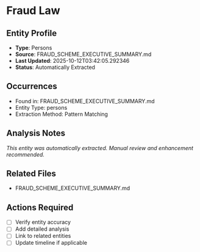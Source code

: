 # Fraud Law

## Entity Profile
- **Type**: Persons
- **Source**: FRAUD_SCHEME_EXECUTIVE_SUMMARY.md
- **Last Updated**: 2025-10-12T03:42:05.292346
- **Status**: Automatically Extracted

## Occurrences
- Found in: FRAUD_SCHEME_EXECUTIVE_SUMMARY.md
- Entity Type: persons
- Extraction Method: Pattern Matching

## Analysis Notes
*This entity was automatically extracted. Manual review and enhancement recommended.*

## Related Files
- FRAUD_SCHEME_EXECUTIVE_SUMMARY.md

## Actions Required
- [ ] Verify entity accuracy
- [ ] Add detailed analysis
- [ ] Link to related entities
- [ ] Update timeline if applicable

